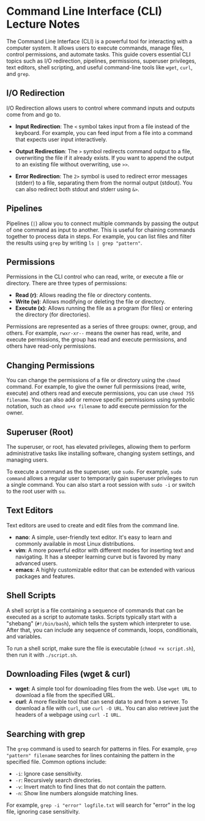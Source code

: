 # Command Line Interface (CLI) Lecture Notes

The Command Line Interface (CLI) is a powerful tool for interacting with a computer system. It allows users to execute commands, manage files, control permissions, and automate tasks. This guide covers essential CLI topics such as I/O redirection, pipelines, permissions, superuser privileges, text editors, shell scripting, and useful command-line tools like `wget`, `curl`, and `grep`.

## I/O Redirection
I/O Redirection allows users to control where command inputs and outputs come from and go to.

- **Input Redirection**: The `<` symbol takes input from a file instead of the keyboard. 
  For example, you can feed input from a file into a command that expects user input interactively.

- **Output Redirection**: The `>` symbol redirects command output to a file, overwriting the file if it already exists. If you want to append the output to an existing file without overwriting, use `>>`.

- **Error Redirection**: The `2>` symbol is used to redirect error messages (stderr) to a file, separating them from the normal output (stdout). You can also redirect both stdout and stderr using `&>`.

## Pipelines
Pipelines (`|`) allow you to connect multiple commands by passing the output of one command as input to another. This is useful for chaining commands together to process data in steps. For example, you can list files and filter the results using `grep` by writing `ls | grep "pattern"`.

## Permissions
Permissions in the CLI control who can read, write, or execute a file or directory. There are three types of permissions:

- **Read (r)**: Allows reading the file or directory contents.
- **Write (w)**: Allows modifying or deleting the file or directory.
- **Execute (x)**: Allows running the file as a program (for files) or entering the directory (for directories).

Permissions are represented as a series of three groups: owner, group, and others. For example, `rwxr-xr--` means the owner has read, write, and execute permissions, the group has read and execute permissions, and others have read-only permissions.

## Changing Permissions
You can change the permissions of a file or directory using the `chmod` command. For example, to give the owner full permissions (read, write, execute) and others read and execute permissions, you can use `chmod 755 filename`. You can also add or remove specific permissions using symbolic notation, such as `chmod u+x filename` to add execute permission for the owner.

## Superuser (Root)
The superuser, or root, has elevated privileges, allowing them to perform administrative tasks like installing software, changing system settings, and managing users.

To execute a command as the superuser, use `sudo`. For example, `sudo command` allows a regular user to temporarily gain superuser privileges to run a single command. You can also start a root session with `sudo -i` or switch to the root user with `su`.

## Text Editors
Text editors are used to create and edit files from the command line.

- **nano**: A simple, user-friendly text editor. It's easy to learn and commonly available in most Linux distributions.
- **vim**: A more powerful editor with different modes for inserting text and navigating. It has a steeper learning curve but is favored by many advanced users.
- **emacs**: A highly customizable editor that can be extended with various packages and features.

## Shell Scripts
A shell script is a file containing a sequence of commands that can be executed as a script to automate tasks. Scripts typically start with a "shebang" (`#!/bin/bash`), which tells the system which interpreter to use. After that, you can include any sequence of commands, loops, conditionals, and variables.

To run a shell script, make sure the file is executable (`chmod +x script.sh`), then run it with `./script.sh`.

## Downloading Files (wget & curl)
- **wget**: A simple tool for downloading files from the web. Use `wget URL` to download a file from the specified URL.
- **curl**: A more flexible tool that can send data to and from a server. To download a file with `curl`, use `curl -O URL`. You can also retrieve just the headers of a webpage using `curl -I URL`.

## Searching with grep
The `grep` command is used to search for patterns in files. For example, `grep "pattern" filename` searches for lines containing the pattern in the specified file. Common options include:

- `-i`: Ignore case sensitivity.
- `-r`: Recursively search directories.
- `-v`: Invert match to find lines that do not contain the pattern.
- `-n`: Show line numbers alongside matching lines.

For example, `grep -i "error" logfile.txt` will search for "error" in the log file, ignoring case sensitivity.
